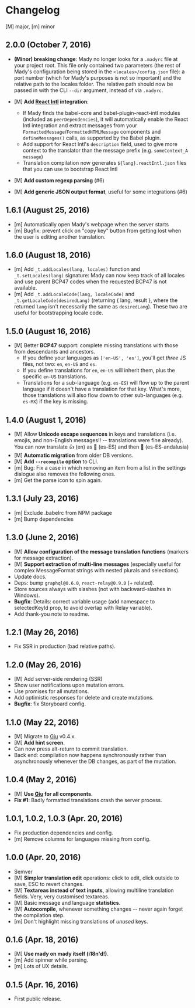 # Changelog

[M] major, [m] minor

## 2.0.0 (October 7, 2016)

* **(Minor) breaking change**: Mady no longer looks for a `.madyrc` file at your project root. This file only contained two parameters (the rest of Mady's configuration being stored in the `<locales>/config.json` file): a port number (which for Mady's purposes is not so important) and the relative path to the locales folder. The relative path should now be passed in with the CLI `--dir` argument, instead of via `.madyrc`.

* [M] **Add [React Intl](https://github.com/yahoo/react-intl) integration**:
  - If Mady finds the babel-core and babel-plugin-react-intl modules (included as `peerDependencies`), it will automatically enable the React Intl integration and extract messages from your `FormattedMessage`/`FormattedHTMLMessage` components and `defineMessages()` calls, as supported by the Babel plugin.
  - Add support for React Intl's `description` field, used to give more context to the translator than the message prefix (e.g. `someContext_A message`)
  - Translation compilation now generates `${lang}.reactIntl.json` files that you can use to bootstrap React Intl
* [M] **Add custom regexp parsing** (#6)
* [M] **Add generic JSON output format**, useful for some integrations (#6)

## 1.6.1 (August 25, 2016)

+ [m] Automatically open Mady's webpage when the server starts
+ [m] Bugfix: prevent click on "copy key" button from getting lost when the user is editing another translation.

## 1.6.0 (August 18, 2016)

* [m] Add `_t.addLocales(lang, locales)` function and `_t.setLocales(lang)` signature: Mady can now keep track of all locales and use parent BCP47 codes when the requested BCP47 is not available.
* [m] Add `_t.addLocaleCode(lang, localeCode)` and `_t.getLocaleCode(desiredLang)` (returning { lang, result }, where the returned `lang` isn't necessarily the same as `desiredLang`). These two are useful for bootstrapping locale code.

## 1.5.0 (August 16, 2016)

* [M] Better **BCP47** support: complete missing translations with those from descendants and ancestors.
  - If you define your languages as `['en-US', 'es']`, you'll get *three* JS files, not two: `en`, `en-US` and `es`.
  - If you define translations for `en`, `en-US` will inherit them, plus the specific `en-US` translations.
  - Translations for a sub-language (e.g. `es-ES`) will flow up to the parent language if it doesn't have a translation for that key. What's more, those translations will also flow down to other sub-languages (e.g. `es-MX`) if the key is missing.

## 1.4.0 (August 1, 2016)

* [M] Allow **Unicode escape sequences** in keys and translations (i.e. emojis, and non-English messages!! -- translations were fine already).
  You can now translate 👍 (en) as 👏 (es-ES) and then 💃 (es-ES-andalusia)
* [M] **Automatic migration** from older DB versions.
* [M] **Add `--recompile` option** to CLI.
* [m] Bug: Fix a case in which removing an item from a list in the settings dialogue also removes the following ones.
* [m] Get the parse icon to spin again.

## 1.3.1 (July 23, 2016)

* [m] Exclude .babelrc from NPM package
* [m] Bump dependencies

## 1.3.0 (June 2, 2016)

* [M] **Allow configuration of the message translation functions** (markers for message extraction).
* [M] **Support extraction of multi-line messages** (especially useful for complex MessageFormat strings with nested plurals and selections).
* Update docs.
* Deps: bump `graphql@0.6.0`, `react-relay@0.9.0` (+ related).
* Store sources always with slashes (not with backward-slashes in Windows).
* **Bugfix**: Details: correct variable usage (add namespace to selectedKeyId prop, to avoid overlap with Relay variable).
* Add thank-you note to readme.

## 1.2.1 (May 26, 2016)

* Fix SSR in production (bad relative paths).

## 1.2.0 (May 26, 2016)

* [M] Add server-side rendering (SSR)
* Show user notifications upon mutation errors.
* Use promises for all mutations.
* Add optimistic responses for delete and create mutations.
* **Bugfix**: fix Storyboard config.

## 1.1.0 (May 22, 2016)

* [M] Migrate to [Giu](https://github.com/guigrpa/giu) v0.4.x.
* [M] **Add hint screen**.
* Can now press alt-return to commit translation.
* Back end: compilation now happens synchronously rather than asynchronously whenever the DB changes, as part of the mutation.

## 1.0.4 (May 2, 2016)

* [M] **Use [Giu](https://github.com/guigrpa/giu) for all components**.
* **Fix #1**: Badly formatted translations crash the server process.

## 1.0.1, 1.0.2, 1.0.3 (Apr. 20, 2016)

* Fix production dependencies and config.
* [m] Remove columns for languages missing from config.

## 1.0.0 (Apr. 20, 2016)

* Semver
* [M] **Simpler translation edit** operations: click to edit, click outside to save, ESC to revert changes.
* [M] **Textareas instead of text inputs**, allowing multiline translation fields. Very, very customised textareas.
* [M] Basic message and language **statistics**.
* [M] **Autocompile**, whenever something changes -- never again forget the compilation step.
* [m] Don't highlight missing translations of *unused* keys.

## 0.1.6 (Apr. 18, 2016)

* [M] **Use mady on mady itself (i18n'd!)**.
* [m] Add spinner while parsing.
* [m] Lots of UX details.

## 0.1.5 (Apr. 16, 2016)

* First public release.

